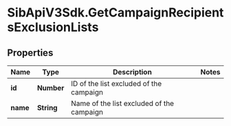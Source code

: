 # SibApiV3Sdk.GetCampaignRecipientsExclusionLists

## Properties
Name | Type | Description | Notes
------------ | ------------- | ------------- | -------------
**id** | **Number** | ID of the list excluded of the campaign | 
**name** | **String** | Name of the list excluded of the campaign | 


